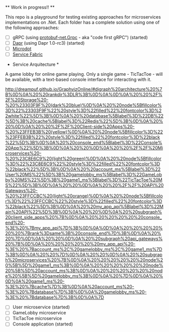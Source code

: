 ** Work in progress!! **

This repo is a playground for testing existing approaches for microservices implementations on .Net. 
Each folder has a complete solution using one of the following approaches:

- [ ] gRPC (using [protobuf-net.Grpc](https://protobuf-net.github.io/) - aka "code first gRPC") (started)
- [ ] [Dapr](https://dapr.io) (using Dapr 1.0-rc3) (started)
- [ ] [Microdot](https://github.com/gigya/microdot)
- [ ] [Service Fabric](https://docs.microsoft.com/en-us/azure/service-fabric/service-fabric-overview)

* Service Arquitecture *

A game lobby for online game playing. Only a single game - TicTacToe - will be available, with a text-based console interface for interacting with it.

http://dreampuf.github.io/GraphvizOnline/#digraph%20architecture%20%7B%0D%0A%20%20rankdir%3DLR%3B%0D%0A%0D%0A%20%20%2F%2F%20Storage%20-%20%23303F9F%20(dark%20blue)%0D%0A%20%20node%5Bfillcolor%3D%22%23303F9F%22%20style%3D%22filled%22%20fontcolor%3D%22white%22%5D%3B%0D%0A%20%20database%5Blabel%3D%22DB%22%5D%3B%20cache%5Blabel%3D%22Redis%22%5D%3B%0D%0A%20%20%0D%0A%20%20%2F%2F%20Client-side%20Apps%20-%20%23FFEB3B%20(yellow)%0D%0A%20%20node%5Bfillcolor%3D%22%23FFEB3B%22%20style%3D%22filled%22%20fontcolor%3D%22black%22%5D%3B%0D%0A%20%20console_end%5Blabel%3D%22Console%20App%22%5D%3B%0D%0A%20%20%0D%0A%20%20%2F%2F%20Microservices%20-%20%23C8E6C9%20(light%20green)%0D%0A%20%20node%5Bfillcolor%3D%22%23C8E6C9%22%20style%3D%22filled%22%20fontcolor%3D%22black%22%5D%3B%0D%0A%20%20account_ms%5Blabel%3D%22User%20MS%22%5D%3B%20gamelobby_ms%5Blabel%3D%22GameLobby%20MS%22%5D%3B%20game1_ms%5Blabel%3D%22TicTacToe%20MS%22%5D%3B%0D%0A%20%20%0D%0A%20%20%2F%2F%20API%20Gateways%20-%20%23FFCCBC%20(light%20orange)%0D%0A%20%20node%5Bfillcolor%3D%22%23FFCCBC%22%20style%3D%22filled%22%20fontcolor%3D%22black%22%5D%3B%0D%0A%20%20my_app_api%5Blabel%3D%22Main%20API%22%5D%3B%0D%0A%20%20%0D%0A%20%20subgraph%20client_side_apps%20%7B%0D%0A%20%20%20%20%20%20console_end%20-%3E%20%7Bmy_app_api%7D%3B%0D%0A%0D%0A%20%20%20%20%20%20%7Brank%3Dsame%3B%20console_end%7D%3B%0D%0A%20%20%7D%0D%0A%20%20%0D%0A%20%20subgraph%20api_gateways%20%7B%0D%0A%20%20%20%20%20%20my_app_api%20-%3E%20%7Baccount_ms%2C%20gamelobby_ms%2C%20game1_ms%7D%3B%0D%0A%20%20%7D%0D%0A%20%20%0D%0A%20%20subgraph%20microservices%20%7B%0D%0A%20%20%20%20%20%20node%20%5B%5D%20game1_ms%3B%0D%0A%20%20%20%20%20%20node%20%5B%5D%20account_ms%3B%0D%0A%20%20%20%20%20%20node%20%5B%5D%20gamelobby_ms%3B%0D%0A%20%7D%0D%0A%20%0D%0A%20game1_ms%20-%3E%20%7Bcache%7D%3B%0D%0A%20account_ms%20-%3E%20%7Bdatabase%7D%3B%0D%0A%20gamelobby_ms%20-%3E%20%7Bdatabase%7D%3B%0D%0A%7D

- [ ] User microservice (started)
- [ ] GameLobby microservice
- [ ] TicTacToe microservice
- [ ] Console application (started)
